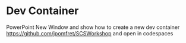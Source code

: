 # Dev Container

PowerPoint
New Window and show how to create a new dev container
https://github.com/jpomfret/SCSWorkshop and open in codespaces
